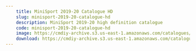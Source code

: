 ```yaml
---
    title: MiniSport 2019-20 Catalogue HD
    slug: minisport-2019-20-catalogue-hd
    description: MiniSport 2019-20 high definition catalogue
    code: minisport-2019-20-catalogue-hd
    image: https://cmdiy-archive.s3.us-east-1.amazonaws.com/catalogues/images/MiniSport_2019-20_catalogue_hd.jpeg
    download: https://cmdiy-archive.s3.us-east-1.amazonaws.com/catalogues/documents/MiniSport_2019-20_catalogue_hd.pdf
---
```

<!-- Content of the page -->

##
